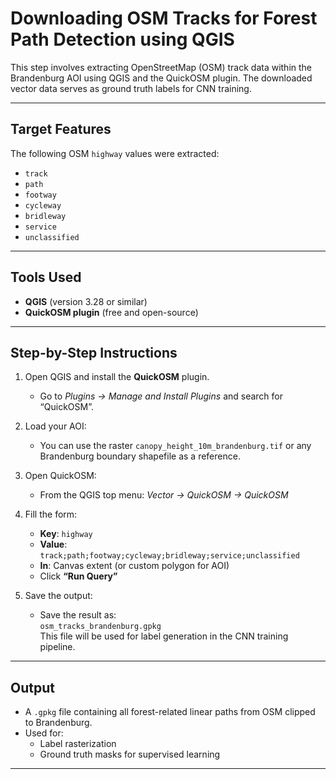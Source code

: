 # Downloading OSM Tracks for Forest Path Detection using QGIS

This step involves extracting OpenStreetMap (OSM) track data within the Brandenburg AOI using QGIS and the QuickOSM plugin. The downloaded vector data serves as ground truth labels for CNN training.

---

## Target Features

The following OSM `highway` values were extracted:

- `track`
- `path`
- `footway`
- `cycleway`
- `bridleway`
- `service`
- `unclassified`

---

## Tools Used

- **QGIS** (version 3.28 or similar)
- **QuickOSM plugin** (free and open-source)

---

## Step-by-Step Instructions

1. Open QGIS and install the **QuickOSM** plugin.
   - Go to *Plugins → Manage and Install Plugins* and search for “QuickOSM”.

2. Load your AOI:
   - You can use the raster `canopy_height_10m_brandenburg.tif` or any Brandenburg boundary shapefile as a reference.

3. Open QuickOSM:
   - From the QGIS top menu: *Vector → QuickOSM → QuickOSM*

4. Fill the form:
   - **Key**: `highway`
   - **Value**: `track;path;footway;cycleway;bridleway;service;unclassified`
   - **In**: Canvas extent (or custom polygon for AOI)
   - Click **“Run Query”**

5. Save the output:
   - Save the result as:  
     `osm_tracks_brandenburg.gpkg`  
     This file will be used for label generation in the CNN training pipeline.

---

## Output

- A `.gpkg` file containing all forest-related linear paths from OSM clipped to Brandenburg.
- Used for:
  - Label rasterization
  - Ground truth masks for supervised learning

---
